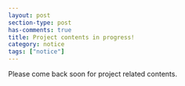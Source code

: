 ```yaml
---
layout: post
section-type: post
has-comments: true
title: Project contents in progress!
category: notice
tags: ["notice"]
---
```


Please come back soon for project related contents.